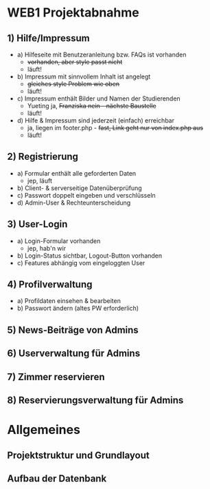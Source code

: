 # WEB1 Projektabnahme

## 1) Hilfe/Impressum

- a) Hilfeseite mit Benutzeranleitung bzw. FAQs ist vorhanden
    - ~~vorhanden, aber style passt nicht~~
    - läuft!
- b) Impressum mit sinnvollem Inhalt ist angelegt
    - ~~gleiches style Problem wie oben~~
    - läuft!
- c) Impressum enthält Bilder und Namen der Studierenden
    - Yueting ja, ~~Franziska nein - nächste Baustelle~~
    - läuft!
- d) Hilfe & Impressum sind jederzeit (einfach) erreichbar
    - ja, liegen im footer.php - ~~fast, Link geht nur von index.php aus~~
    - läuft!

## 2) Registrierung

- a) Formular enthält alle geforderten Daten
    - jep, läuft
- b) Client- & serverseitige Datenüberprüfung
- c) Passwort doppelt eingeben und verschlüsseln
- d) Admin-User & Rechteunterscheidung

## 3) User-Login

- a) Login-Formular vorhanden
    - jep, hab'n wir
- b) Login-Status sichtbar, Logout-Button vorhanden
- c) Features abhängig vom eingeloggten User

## 4) Profilverwaltung

- a) Profildaten einsehen & bearbeiten
- b) Passwort ändern (altes PW erforderlich)

## 5) News-Beiträge von Admins

## 6) Userverwaltung für Admins

## 7) Zimmer reservieren

## 8) Reservierungsverwaltung für Admins

# Allgemeines

## Projektstruktur und Grundlayout

## Aufbau der Datenbank
